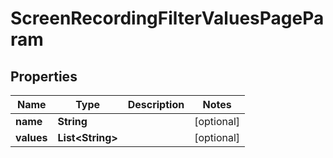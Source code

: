 

# ScreenRecordingFilterValuesPageParam


## Properties

| Name | Type | Description | Notes |
|------------ | ------------- | ------------- | -------------|
|**name** | **String** |  |  [optional] |
|**values** | **List&lt;String&gt;** |  |  [optional] |



